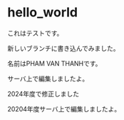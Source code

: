 # hello_world

これはテストです。

新しいブランチに書き込んでみました。

名前はPHAM VAN THANHです。

サーバ上で編集しましたよ。

2024年度で修正しました

20204年度サーバ上で編集しましたよ。
